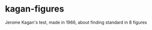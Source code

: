 kagan-figures
=============

Jerome Kagan's test, made in 1966, about finding standard in 8 figures
